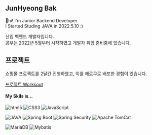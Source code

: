 
## JunHyeong Bak


👋hi! I'm Junior Backend Developer   
I Started Studing JAVA in 2022.5.10 :)

신입 백엔드 개발자입니다.  
공부는 2022년 5월부터 시작하였고 개발자 취업 준비중에 있습니다.

## 프로젝트

쇼핑몰 프로젝트를 2달간 진행하였고, 이를 헤로쿠로 배포한 경험이 있습니다.

[프로젝트 Worksout](https://github.com/koreaIT-backend-05-2/worksout-TeamProject)

  

<!--
**dj04304/dj04304** is a ✨ _special_ ✨ repository because its `README.md` (this file) appears on your GitHub profile.

Here are some ideas to get you started:

- 🔭 I’m currently working on ...
- 🌱 I’m currently learning ...
- 👯 I’m looking to collaborate on ...
- 🤔 I’m looking for help with ...
- 💬 Ask me about ...
- 📫 How to reach me: ...
- 😄 Pronouns: ...
- ⚡ Fun fact: ...
-->

#### My Skils is...

![html5](https://img.shields.io/badge/HTML5-red?style=flat-square&logo=HTML5&logoColor=white)
![CSS3](https://img.shields.io/badge/-CSS3-blue?style=flat-square&logo=CSS3)
![JavaScript](https://img.shields.io/badge/-JavaScript-f7df1e?style=flat-square&logo=JavaScript&logoColor=black)
</br>

![JAVA](https://img.shields.io/badge/-JAVA-orange?style=flat-square&logo=java)
![Spring Boot](https://img.shields.io/badge/-Spring%20Boot-%236DB33F?style=flat-square&logo=SpringBoot&logoColor=white)
![Spring Security](https://img.shields.io/badge/-Spring%20Security-%236DB33F?style=flat-square&logo=Spring%20Security&logoColor=white)
![Apache TomCat](https://img.shields.io/badge/-Apache%20TomCat-%23F8DC75?style=flat-square&logo=apacheTomcat&logoColor=black)
</br>

![MariaDB](https://img.shields.io/badge/-MariaDB-%23003545?style=flat-square&logo=MariaDB)
![Mybatis](https://img.shields.io/badge/-Mybatis-%23000000?style=flat-square)
